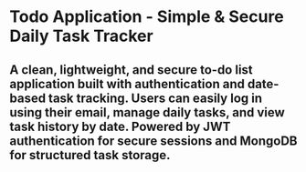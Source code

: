  # Todo Application - Simple & Secure Daily Task Tracker

## A clean, lightweight, and secure to-do list application built with authentication and date-based task tracking. Users can easily log in using their email, manage daily tasks, and view task history by date. Powered by JWT authentication for secure sessions and MongoDB for structured task storage.

